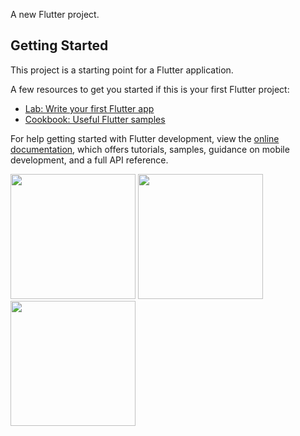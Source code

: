 
A new Flutter project.

## Getting Started

This project is a starting point for a Flutter application.

A few resources to get you started if this is your first Flutter project:

- [Lab: Write your first Flutter app](https://docs.flutter.dev/get-started/codelab)
- [Cookbook: Useful Flutter samples](https://docs.flutter.dev/cookbook)

For help getting started with Flutter development, view the
[online documentation](https://docs.flutter.dev/), which offers tutorials,
samples, guidance on mobile development, and a full API reference.

<p>
  <img src="https://github.com/HarshilMoradiya1244/gemini/assets/142592789/b0a512c2-f26c-4a41-90b1-16868ea65e40",height="1000"width="200">
  <img src="https://github.com/HarshilMoradiya1244/gemini/assets/142592789/7508e86e-01ed-4f77-a1f5-ee8b2ffc11ad",height="1000"width="200">
  <img src="https://github.com/HarshilMoradiya1244/gemini/assets/142592789/b4dd9d49-e1f0-4727-a21a-5df5abfbe523",height="1000"width="200">
</p>
